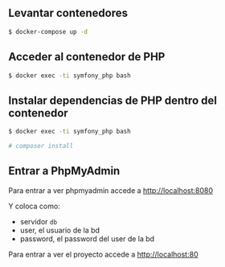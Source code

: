 ## Levantar contenedores

```bash
$ docker-compose up -d
```

## Acceder al contenedor de PHP

```bash
$ docker exec -ti symfony_php bash
```

## Instalar dependencias de PHP dentro del contenedor

```bash
$ docker exec -ti symfony_php bash

# composer install
```

## Entrar a PhpMyAdmin

Para entrar a ver phpmyadmin accede a [http://localhost:8080](http://localhost:8080)

Y coloca como:
* servidor `db`
* user, el usuario de la bd
* password, el password del user de la bd

Para entrar a ver el proyecto accede a [http://localhost:80](http://localhost:80)
